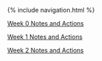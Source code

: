 {% include navigation.html %}

<a href="week0notes">Week 0 Notes and Actions</a>

<a href="week1notes">Week 1 Notes and Actions</a>

<a href="week2notes">Week 2 Notes and Actions</a>


 
